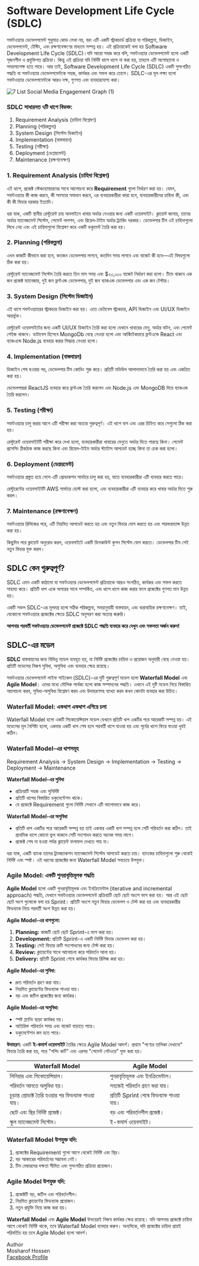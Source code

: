 Software Development Life Cycle (SDLC)
======================================
সফটওয়্যার ডেভেলপমেন্ট শুধুমাত্র কোড লেখা নয়, বরং এটি একটি স্ট্রাকচার্ড প্রক্রিয়া যা পরিকল্পনা, ডিজাইন, ডেভেলপমেন্ট, টেস্টিং, এবং রক্ষণাবেক্ষণের মাধ্যমে সম্পন্ন হয়। এই প্রক্রিয়াকেই বলা হয় Software Development Life Cycle (SDLC)।যদি আরো সহজ করে বলি, সফটওয়্যার ডেভেলপমেন্ট হলো একটি সৃজনশীল ও প্রযুক্তিগত প্রক্রিয়া। কিন্তু এই প্রক্রিয়া যদি নির্দিষ্ট ধাপে ধাপে না করা হয়, তাহলে এটি অগোছালো ও সময়সাপেক্ষ হতে পারে। আর তাই, Software Development Life Cycle (SDLC) একটি সুসংগঠিত পদ্ধতি যা সফটওয়্যার ডেভেলপমেন্টকে সহজ, কার্যকর এবং সফল করে তোলে। 
SDLC-এর মূল লক্ষ্য হলো সফটওয়্যার ডেভেলপমেন্টকে আরও দক্ষ, গুণগত এবং ব্যবহারযোগ্য করা।

![7 List Social Media Engagement Graph (1)](https://github.com/user-attachments/assets/09bc8280-68d9-47ad-8492-8bb45cd7d2ac)

### SDLC সাধারনত ৭টি ধাপে বিভক্ত:
1. Requirement Analysis (চাহিদা বিশ্লেষণ)
2. Planning (পরিকল্পনা)
3. System Design (সিস্টেম ডিজাইন)
4. Implementation (বাস্তবায়ন)
5. Testing (পরীক্ষা)
6. Deployment (ডেপ্লয়মেন্ট)
7. Maintenance (রক্ষণাবেক্ষণ)

### 1. Requirement Analysis (চাহিদা বিশ্লেষণ) 
এই ধাপে, প্রজেক্ট স্টেকহোল্ডারদের সাথে আলোচনা করে **Requirement** গুলো নির্ধারণ করা হয়। যেমন, সফটওয়্যার কী কাজ করবে, কী সমস্যার সমাধান করবে, এর ব্যবহারকারীরা কারা হবে, ব্যবহারকারীদের চাহিদা কী, এবং কী কী ফিচার দরকার ইত্যাদি।

ধরা যাক, একটি স্থানীয় রেস্টুরেন্ট চায় অনলাইনে খাবার অর্ডার নেওয়ার জন্য একটি ওয়েবসাইট। ক্লায়েন্ট জানায়, তাদের অর্ডার ম্যানেজমেন্ট সিস্টেম, পেমেন্ট অপশন, এবং রিয়েল-টাইম অর্ডার ট্র্যাকিং দরকার। ডেভেলপার টিম এই চাহিদাগুলো লিখে নেয় এবং এই চাহিদাগুলো বিশ্লেষণ করে একটি ডকুমেন্ট তৈরি করা হয়।

### 2. Planning (পরিকল্পনা)
এখন কাজটি কীভাবে করা হবে, কতজন ডেভেলপার লাগবে, কতদিন সময় লাগবে এবং বাজেট কী হবে—এই বিষয়গুলো ঠিক করা হয়।

রেস্টুরেন্ট ম্যানেজমেন্ট সিস্টেম তৈরি করতে তিন মাস সময় এবং $২০,০০০ বাজেট নির্ধারণ করা হলো। টিমে থাকবে এক জন প্রজেক্ট ম্যানেজার, দুই জন ফ্রন্টএন্ড ডেভেলপার, দুই জন ব্যাকএন্ড ডেভেলপার এবং এক জন টেস্টার।

### 3. System Design (সিস্টেম ডিজাইন)
এই ধাপে সফটওয়্যারের স্ট্রাকচার ডিজাইন করা হয়। এতে ডেটাবেস স্ট্রাকচার, API ডিজাইন এবং UI/UX ডিজাইন অন্তর্ভুক্ত। 

রেস্টুরেন্ট ওয়েবসাইটের জন্য একটি UI/UX ডিজাইন তৈরি করা হলো যেখানে খাবারের মেনু, অর্ডার বাটন, এবং পেমেন্ট পেইজ থাকবে। ডাটাবেস হিসেবে MongoDb বেছে নেওয়া হলো এবং আর্কিটেকচারে ফ্রন্টএন্ডে React এবং ব্যাকএন্ডে Node.js ব্যবহার করার সিদ্ধান্ত নেওয়া হলো।

### 4. Implementation (বাস্তবায়ন)
ডিজাইন শেষ হওয়ার পর, ডেভেলপার টিম কোডিং শুরু করে। প্রতিটি মডিউল আলাদাভাবে তৈরি করা হয় এবং একত্রিত করা হয়।

ডেভেলপাররা ReactJS ব্যবহার করে ফ্রন্টএন্ড তৈরি করলেন এবং Node.js এবং MongoDB দিয়ে ব্যাকএন্ড তৈরি করলেন।

### 5. Testing (পরীক্ষা)

সফটওয়্যার চালু করার আগে এটি পরীক্ষা করা অত্যন্ত গুরুত্বপূর্ণ। এই ধাপে বাগ এবং এরর চিহ্নিত করে সেগুলো ঠিক করা হয়।

রেস্টুরেন্ট ওয়েবসাইটটি পরীক্ষা করে দেখা হলো, ব্যবহারকারীরা খাবারের মেনুতে অর্ডার দিতে পারছে কিনা। পেমেন্ট প্রসেসিং ঠিকঠাক কাজ করছে কিনা এবং রিয়েল-টাইম অর্ডার স্ট্যাটাস আপডেট হচ্ছে কিনা তা চেক করা হলো।

### 6. Deployment (ডেপ্লয়মেন্ট)
সফটওয়্যার প্রস্তুত হয়ে গেলে এটি প্রোডাকশন সার্ভারে চালু করা হয়, যাতে ব্যবহারকারীরা এটি ব্যবহার করতে পারে।

রেস্টুরেন্টের ওয়েবসাইটটি AWS সার্ভারে হোস্ট করা হলো, এবং ব্যবহারকারীরা  এটি ব্যবহার করে খাবার অর্ডার দিতে শুরু করল।

### 7. Maintenance (রক্ষণাবেক্ষণ)
সফটওয়্যার রিলিজের পরে, এটি নিয়মিত আপডেট করতে হয় এবং নতুন ফিচার যোগ করতে হয় এবং পারফরম্যান্স উন্নত করা হয়।

কিছুদিন পরে ক্লায়েন্ট অনুরোধ করল, ওয়েবসাইটে একটি ডিসকাউন্ট কুপন সিস্টেম যোগ করতে। ডেভেলপার টিম সেই নতুন ফিচার যুক্ত করল।

## SDLC কেন গুরুত্বপূর্ণ?
SDLC এমন একটি কাঠামো যা সফটওয়্যার ডেভেলপমেন্ট প্রক্রিয়াকে আরও সংগঠিত, কার্যকর এবং সফল করতে সাহায্য করে। প্রতিটি ধাপ একে অপরের সাথে সম্পর্কিত, এবং ধাপে ধাপে কাজ করার ফলে প্রজেক্টের গুণগত মান উন্নত হয়।

একটি সফল SDLC-এর মূলমন্ত্র হলো সঠিক পরিকল্পনা, সময়ানুযায়ী বাস্তবায়ন, এবং ধারাবাহিক রক্ষণাবেক্ষণ। তাই, যেকোনো সফটওয়্যার প্রজেক্টের ক্ষেত্রে SDLC অনুসরণ করা অত্যন্ত জরুরি।

**আপনার পরবর্তী সফটওয়্যার ডেভেলপমেন্ট প্রজেক্টে SDLC পদ্ধতি ব্যবহার করে দেখুন এবং সফলতা অর্জন করুন!**

## **SDLC-এর মডেল**

**SDLC** বাস্তবায়নের জন্য বিভিন্ন মডেল ব্যবহৃত হয়, যা নির্দিষ্ট প্রজেক্টের চাহিদা ও প্রয়োজন অনুযায়ী বেছে নেওয়া হয়। প্রতিটি মডেলের নিজস্ব সুবিধা, অসুবিধা এবং ব্যবহার ক্ষেত্র রয়েছে।

সফটওয়্যার ডেভেলপমেন্ট লাইফ সাইকেল (SDLC)-এর দুটি গুরুত্বপূর্ণ মডেল হলো **Waterfall Model** এবং **Agile Model**। এদের মধ্যে মৌলিক পার্থক্য হলো কাজ সম্পাদনের পদ্ধতি। এখানে এই দুটি মডেল নিয়ে বিস্তারিত আলোচনা করব, সুবিধা-অসুবিধা বিশ্লেষণ করব এবং উদাহরণসহ ব্যাখ্যা করব কখন কোনটা ব্যবহার করা উচিত।

### Waterfall Model: একধাপ একধাপ এগিয়ে চলা
Waterfall Model হলো একটি সিকোয়েন্সিয়াল মডেল যেখানে প্রতিটি ধাপ একটির পরে আরেকটি সম্পন্ন হয়। এই মডেলের মূল বৈশিষ্ট্য হলো, একবার একটি ধাপ শেষ হলে পরবর্তী ধাপে যাওয়া হয় এবং পূর্বের ধাপে ফিরে যাওয়া খুবই কঠিন।

### **Waterfall Model-এর ধাপসমূহ**

Requirement Analysis →  System Design → Implementation → Testing → Deployment → Maintenance

**Waterfall Model-এর সুবিধা**
- প্রক্রিয়াটি সহজ এবং সুনির্দিষ্ট
- প্রতিটি ধাপের বিস্তারিত ডকুমেন্টেশন থাকে।
- যে প্রজেক্টে Requirement গুলো নির্দিষ্ট সেখানে এটি ভালোভাবে কাজ করে।

**Waterfall Model-এর অসুবিধা**
- প্রতিটি ধাপ একটির পরে আরেকটি সম্পন্ন হয় তাই একবার একটি ধাপ সম্পন্ন হলে সেটি পরিবর্তন করা কঠিন। তাই প্রাথমিক ধাপে কোনো ভুল থাকলে সেটি সংশোধন করতে অনেক সময় লাগে।
- প্রজেক্ট শেষ না হওয়া পর্যন্ত ক্লায়েন্ট ফলাফল দেখতে পায় না।

ধরা যাক, একটি ব্যাংক তাদের ট্রানজ্যাকশন ম্যানেজমেন্ট সিস্টেম আপডেট করতে চায়। ব্যাংকের চাহিদাগুলো শুরু থেকেই নির্দিষ্ট এবং স্পষ্ট। এই ধরনের প্রজেক্টের জন্য Waterfall Model সবচেয়ে উপযুক্ত।

### Agile Model: একটি পুনরাবৃত্তিমূলক পদ্ধতি
**Agile Model** হলো একটি পুনরাবৃত্তিমূলক এবং ইনক্রিমেন্টাল (iterative and incremental approach) পদ্ধতি, যেখানে সফটওয়্যার ডেভেলপমেন্ট প্রক্রিয়াটি ছোট ছোট অংশে ভাগ করা হয়। আর এই ছোট ছোট অংশ গুলোকে বলা হয় Sprint। প্রতিটি অংশে নতুন ফিচার ডেভেলপ ও টেস্ট করা হয় এবং ব্যবহারকারীর ফিডব্যাক নিয়ে পরবর্তী অংশ উন্নত করা হয়।

**Agile Model-এর ধাপগুলো:**
1. **Planning:** কাজটি ছোট ছোট Sprint-এ ভাগ করা হয়।
2. **Development:** প্রতিটি Sprint-এ একটি নির্দিষ্ট ফিচার ডেভেলপ করা হয়।
3. **Testing:** সেই ফিচার ত্রুটি সংশোধনের জন্য টেস্ট করা হয়।
4. **Review:** ক্লায়েন্টের সাথে আলোচনা করে পরিবর্তন আনা হয়।
5. **Delivery:** প্রতিটি Sprint শেষে কার্যকর ফিচার রিলিজ করা হয়।
   
**Agile Model-এর সুবিধা:**
- দ্রুত পরিবর্তন গ্রহণ করা যায়।
- নিয়মিত ক্লায়েন্টের ফিডব্যাক পাওয়া যায়।
- বড় এবং জটিল প্রজেক্টের জন্য কার্যকর।

**Agile Model-এর অসুবিধা:**
- স্পষ্ট প্ল্যানিং ছাড়া কার্যকর নয়।
- অতিরিক্ত পরিবর্তন সময় এবং বাজেট বাড়াতে পারে।
- ডকুমেন্টেশন কম হতে পারে।

**উদাহরণ:**
একটি **ই-কমার্স ওয়েবসাইট** তৈরির ক্ষেত্রে Agile Model আদর্শ। প্রথমে "পণ্যের তালিকা দেখানো" ফিচার তৈরি করা হয়, পরে "শপিং কার্ট" এবং এরপর "পেমেন্ট গেটওয়ে" যুক্ত করা হয়।

| **Waterfall Model** | **Agile Model** |
| --- | --- |
| লিনিয়ার এবং সিকোয়েন্সিয়াল। | পুনরাবৃত্তিমূলক এবং ইনক্রিমেন্টাল। |
| পরিবর্তন আনতে অসুবিধা হয়। | সহজেই পরিবর্তন গ্রহণ করা যায়। |
| চূড়ান্ত প্রোডাক্ট তৈরি হওয়ার পর ফিডব্যাক পাওয়া যায়। | প্রতিটি Sprint শেষে ফিডব্যাক পাওয়া যায়। |
| ছোট এবং স্থির নির্দিষ্ট প্রজেক্ট। | বড় এবং পরিবর্তনশীল প্রজেক্ট। |
| স্কুল ম্যানেজমেন্ট সিস্টেম। | ই-কমার্স ওয়েবসাইট। |

### **Waterfall Model উপযুক্ত যদি:**
1. প্রজেক্টের Requirement গুলো আগে থেকেই নির্দিষ্ট এবং স্থির।
2. বড় আকারের পরিবর্তনের সম্ভাবনা নেই।
3. টিম মেম্বারদের দক্ষতা সীমিত এবং সুসংগঠিত প্রক্রিয়া প্রয়োজন।

### **Agile Model উপযুক্ত যদি:**
1. প্রজেক্টটি বড়, জটিল এবং পরিবর্তনশীল।
2. নিয়মিত ক্লায়েন্টের ফিডব্যাক প্রয়োজন।
3. নতুন প্রযুক্তি নিয়ে কাজ করা হয়।

**Waterfall Model** এবং **Agile Model** উভয়েরই নিজস্ব কার্যকর ক্ষেত্র রয়েছে। যদি আপনার প্রজেক্টে চাহিদা আগে থেকেই নির্দিষ্ট থাকে, তবে Waterfall Model ব্যবহার করুন। অন্যদিকে, যদি প্রজেক্টের চাহিদা প্রায়ই পরিবর্তিত হয় তবে Agile Model হলো আদর্শ।

Author <br>
Mosharof Hossen <br>
[Facebook Profile](https://www.facebook.com/mosharofhossenvai)
